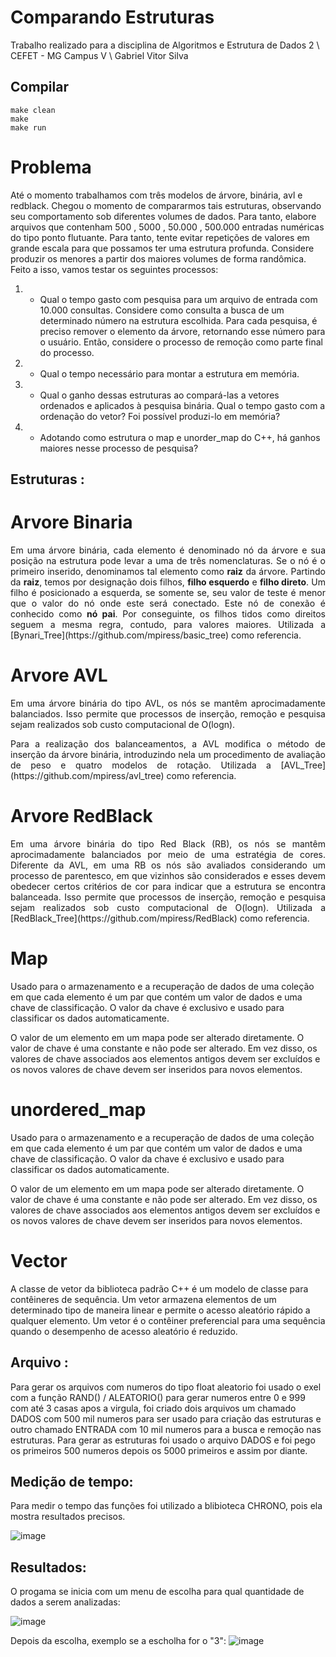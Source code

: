 # Comparando Estruturas

</p>
Trabalho realizado para a disciplina de Algoritmos e Estrutura de Dados 2 \
CEFET - MG Campus V \
Gabriel Vitor Silva 


## Compilar ##
```
make clean
make
make run
```
# Problema
 Até o momento trabalhamos com três modelos de árvore, binária, avl e redblack. Chegou o momento de compararmos tais estruturas, observando seu comportamento sob diferentes volumes de dados. Para tanto, elabore arquivos que contenham 500 , 5000 , 50.000 , 500.000 entradas numéricas do tipo ponto flutuante. Para tanto, tente evitar repetições de valores em grande escala para que possamos ter uma estrutura profunda. Considere produzir os menores a partir dos maiores volumes de forma randômica. Feito a isso, vamos testar os seguintes processos:

1) - Qual o tempo gasto com pesquisa para um arquivo de entrada com 10.000 consultas. Considere como consulta a busca de um determinado número na estrutura escolhida. Para cada pesquisa, é preciso remover o elemento da árvore, retornando esse número para o usuário. Então, considere o processo de remoção como parte final do processo. 

2) - Qual o tempo necessário para montar a estrutura em memória. 

3) - Qual o ganho dessas estruturas ao compará-las a vetores ordenados e aplicados à pesquisa binária. Qual o tempo gasto com a ordenação do vetor? Foi possível produzi-lo em memória? 

4) - Adotando como estrutura o map e unorder_map do C++, há ganhos maiores nesse processo de pesquisa?
  
 ## Estruturas : ##
 
 # Arvore Binaria 
 <p> </p>

<p align="justify">
	Em uma árvore binária, cada elemento é denominado nó da árvore e sua posição na estrutura pode levar a uma de três nomenclaturas. Se o nó é o primeiro inserido, denominamos tal elemento como <b>raiz</b> da árvore. Partindo da <b>raiz</b>, temos por designação dois filhos, <b>filho esquerdo</b> e <b>filho direto</b>. Um filho é posicionado a esquerda, se somente se, seu valor de teste é menor que o valor do nó onde este será conectado. Este nó de conexão é conhecido como <b>nó pai</b>. Por conseguinte, os filhos tidos como direitos seguem a mesma regra, contudo, para valores maiores. Utilizada a [Bynari_Tree](https://github.com/mpiress/basic_tree) como referencia.
</p>

# Arvore AVL
 <p> </p>

<p align="justify">
	Em uma árvore binária do tipo AVL, os nós se mantêm aprocimadamente balanciados. Isso permite que processos de inserção, remoção e pesquisa sejam realizados sob custo computacional de O(logn). 


<p align="justify">
	Para a realização dos balanceamentos, a AVL modifica o método de inserção da árvore binária, introduzindo nela um procedimento de avaliação de peso e quatro modelos de rotação. Utilizada a [AVL_Tree](https://github.com/mpiress/avl_tree) como referencia.

# Arvore RedBlack
<p> </p>

<p align="justify">
	Em uma árvore binária do tipo Red Black (RB), os nós se mantêm aprocimadamente balanciados por meio de uma estratégia de cores. Diferente da AVL, em uma RB os nós são avaliados considerando um processo de parentesco, em que vizinhos são considerados e esses devem obedecer certos critérios de cor para indicar que a estrutura se encontra balanceada. Isso permite que processos de inserção, remoção e pesquisa sejam realizados sob custo computacional de O(logn). Utilizada a [RedBlack_Tree](https://github.com/mpiress/RedBlack) como referencia.
 
 # Map
<p> </p>

<p align="justify">
 
 Usado para o armazenamento e a recuperação de dados de uma coleção em que cada elemento é um par que contém um valor de dados e uma chave de classificação. O valor da chave é exclusivo e usado para classificar os dados automaticamente.

O valor de um elemento em um mapa pode ser alterado diretamente. O valor de chave é uma constante e não pode ser alterado. Em vez disso, os valores de chave associados aos elementos antigos devem ser excluídos e os novos valores de chave devem ser inseridos para novos elementos.
 
  # unordered_map
<p> </p>

<p align="justify">
 
 Usado para o armazenamento e a recuperação de dados de uma coleção em que cada elemento é um par que contém um valor de dados e uma chave de classificação. O valor da chave é exclusivo e usado para classificar os dados automaticamente.

O valor de um elemento em um mapa pode ser alterado diretamente. O valor de chave é uma constante e não pode ser alterado. Em vez disso, os valores de chave associados aos elementos antigos devem ser excluídos e os novos valores de chave devem ser inseridos para novos elementos.
 
   # Vector 
 <p> </p>

<p align="justify">
 
 A classe de vetor da biblioteca padrão C++ é um modelo de classe para contêineres de sequência. Um vetor armazena elementos de um determinado tipo de maneira linear e permite o acesso aleatório rápido a qualquer elemento. Um vetor é o contêiner preferencial para uma sequência quando o desempenho de acesso aleatório é reduzido.
 
 ## Arquivo : ##
  <p> </p>
 
 <p align="justify">
  
 Para gerar os arquivos com numeros do tipo float aleatorio foi usado o exel com a função RAND() / ALEATORIO() para gerar numeros entre 0 e 999 com até 3 casas apos a virgula, foi criado dois arquivos um chamado DADOS com 500 mil numeros para ser usado para criação das estruturas e outro chamado ENTRADA com 10 mil numeros para a busca e remoção nas estruturas. 
 Para gerar as estruturas foi usado o arquivo DADOS e foi pego os primeiros 500 numeros depois os 5000 primeiros e assim por diante.
  
  ## Medição de tempo: ##
  <p> </p>
 
 Para medir o tempo das funções foi utilizado a blibioteca CHRONO, pois ela mostra resultados precisos.
 
 ![image](https://user-images.githubusercontent.com/54191675/197070851-0360fd73-264e-4df5-afa1-e53c9dd183a1.png)
  
   ## Resultados: ##
  <p> </p>
O progama se inicia com um menu de escolha para qual quantidade de dados a serem analizadas:

![image](https://user-images.githubusercontent.com/54191675/197071548-f6a99a15-0d49-4896-a853-52b56bc7bf1d.png)

Depois da escolha, exemplo se a escholha for o "3":
![image](https://user-images.githubusercontent.com/54191675/197071696-f25f8b28-465b-43b2-a0a7-67215c4f6049.png)




 
 


